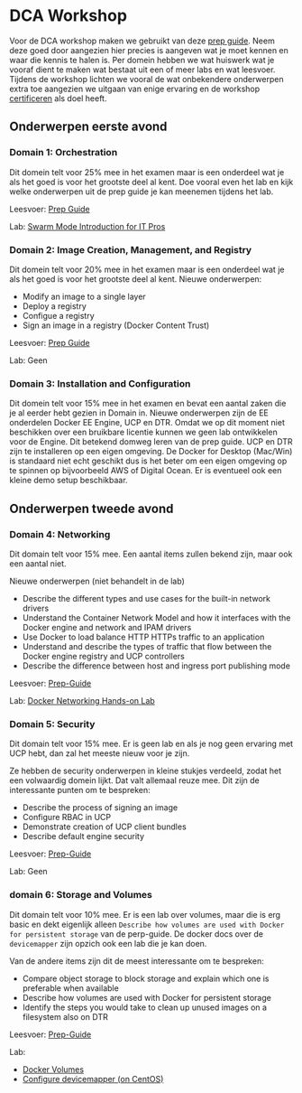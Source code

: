 # DCA Workshop

Voor de DCA workshop maken we gebruikt van deze [prep guide](https://github.com/DevOps-Academy-Org/dca-prep-guide).
Neem deze goed door aangezien hier precies is aangeven wat je moet kennen en waar die kennis te halen is. Per domein hebben we wat huiswerk wat je vooraf dient te maken wat bestaat uit een of meer labs en wat leesvoer. Tijdens de workshop lichten we vooral de wat onbekendere onderwerpen extra toe aangezien we uitgaan van enige ervaring en de workshop [certificeren](https://success.docker.com/certification) als doel heeft.


## Onderwerpen eerste avond

### Domain 1: Orchestration

Dit domein telt voor 25% mee in het examen maar is een onderdeel wat je als het goed is voor het grootste deel al kent. Doe vooral even het lab en kijk welke onderwerpen uit de prep guide je kan meenemen tijdens het lab.

Leesvoer: [Prep Guide](https://github.com/DevOps-Academy-Org/dca-prep-guide#domain-1-orchestration-25-of-exam)

Lab: [Swarm Mode Introduction for IT Pros](https://training.play-with-docker.com/ops-s1-swarm-intro/)

### Domain 2: Image Creation, Management, and Registry

Dit domein telt voor 20% mee in het examen maar is een onderdeel wat je als het goed is voor het grootste deel al kent. Nieuwe onderwerpen:

- Modify an image to a single layer
- Deploy a registry
- Configue a registry
- Sign an image in a registry (Docker Content Trust)

Leesvoer: [Prep Guide](https://github.com/DevOps-Academy-Org/dca-prep-guide#domain-2-image-creation-management-and-registry-20-of-exam)

Lab: Geen

### Domain 3: Installation and Configuration

Dit domein telt voor 15% mee in het examen en bevat een aantal zaken die je al eerder hebt gezien in Domain in. Nieuwe onderwerpen zijn de EE onderdelen Docker EE Engine, UCP en DTR. Omdat we op dit moment niet beschikken over een bruikbare licentie kunnen we geen lab ontwikkelen voor de Engine. Dit betekend domweg leren van de prep guide. UCP en DTR zijn te installeren op een eigen omgeving. De Docker for Desktop (Mac/Win) is standaard niet echt geschikt dus is het beter om een eigen omgeving op te spinnen op bijvoorbeeld AWS of Digital Ocean. Er is eventueel ook een kleine demo setup beschikbaar.

## Onderwerpen tweede avond

### Domain 4: Networking

Dit domain telt voor 15% mee. Een aantal items zullen bekend zijn, maar ook een aantal niet.

Nieuwe onderwerpen (niet behandelt in de lab)
- Describe the different types and use cases for the built-in network drivers
- Understand the Container Network Model and how it interfaces with the Docker engine and network and IPAM drivers
- Use Docker to load balance HTTP HTTPs traffic to an application
- Understand and describe the types of traffic that flow between the Docker engine registry and UCP controllers
- Describe the difference between host and ingress port publishing mode

Leesvoer: [Prep-Guide](https://github.com/DevOps-Academy-Org/dca-prep-guide#domain-4-networking-15-of-exam)

Lab: [Docker Networking Hands-on Lab](https://training.play-with-docker.com/docker-networking-hol/)


### Domain 5: Security

Dit domain telt voor 15% mee. Er is geen lab en als je nog geen ervaring met UCP hebt, dan zal het meeste nieuw voor je zijn.

Ze hebben de security onderwerpen in kleine stukjes verdeeld, zodat het een volwaardig domein lijkt. Dat valt allemaal reuze mee. Dit zijn de interessante punten om te bespreken:

- Describe the process of signing an image
- Configure RBAC in UCP
- Demonstrate creation of UCP client bundles
- Describe default engine security

Leesvoer: [Prep-Guide](https://github.com/DevOps-Academy-Org/dca-prep-guide#domain-5-security-15-of-exam)

Lab: Geen


### domain 6: Storage and Volumes

Dit domain telt voor 10% mee. Er is een lab over volumes, maar die is erg basic en dekt eigenlijk alleen `Describe how volumes are used with Docker for persistent storage` van de perp-guide. De docker docs over de `devicemapper` zijn opzich ook een lab die je kan doen.

Van de andere items zijn dit de meest interessante om te bespreken:

- Compare object storage to block storage and explain which one is preferable when available
- Describe how volumes are used with Docker for persistent storage
- Identify the steps you would take to clean up unused images on a filesystem also on DTR


Leesvoer: [Prep-Guide](https://github.com/DevOps-Academy-Org/dca-prep-guide#domain-6-storage-and-volumes-10-of-exam)

Lab:
- [Docker Volumes](https://training.play-with-docker.com/docker-volumes/)
- [Configure devicemapper (on CentOS)](https://github.com/DevOps-Academy-Org/dca-prep-guide/blob/master/Domain_6_Storage_and_Volumes/Demonstrate_how_to_configure_devicemapper.md)
